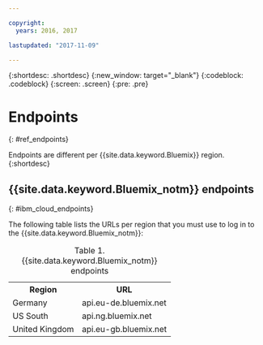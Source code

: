 ```yaml
---

copyright:
  years: 2016, 2017

lastupdated: "2017-11-09"

---
```


{:shortdesc: .shortdesc}
{:new_window: target="_blank"}
{:codeblock: .codeblock}
{:screen: .screen}
{:pre: .pre}


# Endpoints
{: #ref_endpoints}

Endpoints are different per {{site.data.keyword.Bluemix}} region.
{:shortdesc}

## {{site.data.keyword.Bluemix_notm}} endpoints
{: #ibm_cloud_endpoints}

The following table lists the URLs per region that you must use to log in to the {{site.data.keyword.Bluemix_notm}}:
	
<table>
	<caption>Table 1. {{site.data.keyword.Bluemix_notm}} endpoints</caption>
	<tr>
	  <th>Region</th>
	  <th>URL</th>
	</tr>
	<tr>
	  <td>Germany</td>
	  <td>api.eu-de.bluemix.net</td>
	</tr>
	<tr>
	  <td>US South</td>
	  <td>api.ng.bluemix.net</td>
	</tr>
	<tr>
	  <td>United Kingdom</td>
	  <td>api.eu-gb.bluemix.net</td>
	</tr>
</table>
